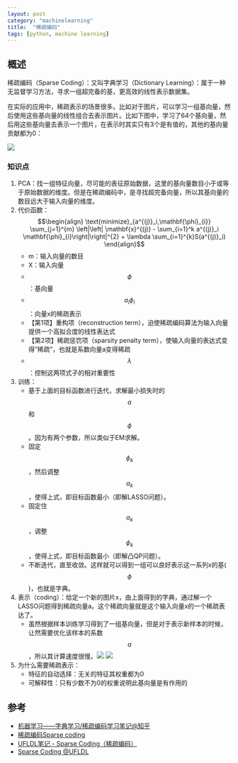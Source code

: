 ```yaml
---
layout: post
category: "machinelearning"
title:  "稀疏编码"
tags: [python, machine learning]
---
```


<script type="text/javascript" async
  src="https://cdn.mathjax.org/mathjax/latest/MathJax.js?config=TeX-MML-AM_CHTML">
</script>

## 概述

稀疏编码（Sparse Coding）：又叫字典学习（Dictionary Learning）：属于一种无监督学习方法，寻求一组超完备的基，更高效的线性表示数据集。

<!-- more -->

在实际的应用中，稀疏表示的场景很多。比如对于图片，可以学习一组基向量，然后使用这些基向量的线性组合去表示图片。比如下图中，学习了64个基向量，然后用这些基向量去表示一个图片，在表示时其实只有3个是有值的，其他的基向量贡献都为0：

![](https://img-my.csdn.net/uploads/201304/09/1365483386_5095.jpg)

### 知识点

1. PCA：找一组特征向量，尽可能的表征原始数据，这里的基向量数目小于或等于原始数据的维度。但是在稀疏编码中，是寻找超完备向量，所以其基向量的数目远大于输入向量的维度。
2. 代价函数：$$\begin{align}
\text{minimize}_{a^{(j)}_i,\mathbf{\phi}_{i}} \sum_{j=1}^{m} \left|\left| \mathbf{x}^{(j)} - \sum_{i=1}^k a^{(j)}_i \mathbf{\phi}_{i}\right|\right|^{2} + \lambda \sum_{i=1}^{k}S(a^{(j)}_i)
\end{align}$$ 
   - m：输入向量的数目
   - X：输入向量
   - $$\phi$$：基向量
   - $$a_i\phi_i$$：向量x的稀疏表示
   - 【第1项】重构项（reconstruction term），迫使稀疏编码算法为输入向量提供一个高拟合度的线性表达式
   - 【第2项】稀疏惩罚项（sparsity penalty term），使输入向量的表达式变得“稀疏”，也就是系数向量a变得稀疏
   - $$\lambda$$：控制这两项式子的相对重要性
3. 训练：
   - 基于上面的目标函数进行迭代，求解最小损失时的$$a$$和$$\phi$$。因为有两个参数，所以类似于EM求解。
   - 固定$$\phi_k$$，然后调整$$a_k$$，使得上式，即目标函数最小（即解LASSO问题）。
   - 固定住$$a_k$$，调整$$\phi_k$$，使得上式，即目标函数最小（即解凸QP问题）。
   - 不断迭代，直至收敛。这样就可以得到一组可以良好表示这一系列x的基($$\phi$$)，也就是字典。
4. 表示（coding）：给定一个新的图片x，由上面得到的字典，通过解一个LASSO问题得到稀疏向量a。这个稀疏向量就是这个输入向量x的一个稀疏表达了。
   - 虽然根据样本训练学习得到了一组基向量，但是对于表示新样本的时候，让然需要优化该样本的系数$$a$$，所以其计算速度很慢。![](https://img-my.csdn.net/uploads/201304/09/1365483467_1398.jpg) ![](https://img-my.csdn.net/uploads/201304/09/1365483491_9524.jpg)
5. 为什么需要稀疏表示：
   - 特征的自动选择：无关的特征其权重都为0
   - 可解释性：只有少数不为0的权重说明此基向量是有作用的

## 参考

* [机器学习——字典学习/稀疏编码学习笔记@知乎](https://zhuanlan.zhihu.com/p/26015351)
* [稀疏编码Sparse coding](https://blog.csdn.net/LK274857347/article/details/76864828)
* [UFLDL笔记 - Sparse Coding（稀疏编码）](https://blog.csdn.net/walilk/article/details/78175912)
* [Sparse Coding @UFLDL](http://ufldl.stanford.edu/tutorial/unsupervised/SparseCoding/)





